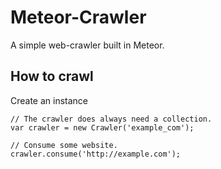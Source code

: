 # Meteor-Crawler

A simple web-crawler built in Meteor.

## How to crawl

Create an instance

    // The crawler does always need a collection.
    var crawler = new Crawler('example_com');

    // Consume some website.
    crawler.consume('http://example.com');
